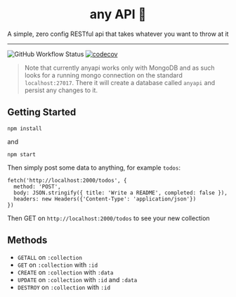<div align="center">
  <h1>any API 🤖</h1>
  <p>A simple, zero config RESTful api that takes whatever you want to throw at it</p>
</div>

---

![GitHub Workflow Status](https://img.shields.io/github/workflow/status/rorycombe/anyapi/validate?logo=github&style=flat-square)
[![codecov](https://codecov.io/gh/RoryCombe/anyapi/branch/master/graph/badge.svg?token=S462N7D27B)](https://codecov.io/gh/RoryCombe/anyapi)

> Note that currently anyapi works only with MongoDB and as such looks for a running mongo connection on the standard `localhost:27017`. There it will create a database called `anyapi` and persist any changes to it.

## Getting Started

```
npm install
```

and

```
npm start
```

Then simply post some data to anything, for example `todos`:

```
fetch('http://localhost:2000/todos', {
  method: 'POST',
  body: JSON.stringify({ title: 'Write a README', completed: false }),
  headers: new Headers({'Content-Type': 'application/json'})
})
```

Then GET on `http://localhost:2000/todos` to see your new collection

## Methods

- `GETALL` on `:collection`
- `GET` on `:collection` with `:id`
- `CREATE` on `:collection` with `:data`
- `UPDATE` on `:collection` with `:id` and `:data`
- `DESTROY` on `:collection` with `:id`
